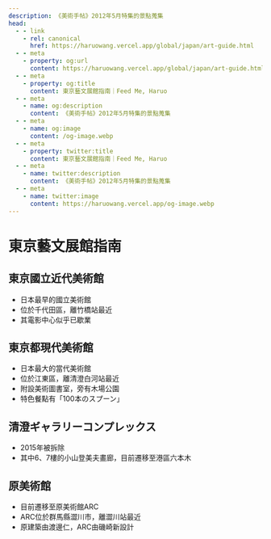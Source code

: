 ```yaml
---
description: 《美術手帖》2012年5月特集的景點蒐集
head:
  - - link
    - rel: canonical
      href: https://haruowang.vercel.app/global/japan/art-guide.html
  - - meta
    - property: og:url
      content: https://haruowang.vercel.app/global/japan/art-guide.html
  - - meta
    - property: og:title
      content: 東京藝文展館指南｜Feed Me, Haruo
  - - meta
    - name: og:description
      content: 《美術手帖》2012年5月特集的景點蒐集
  - - meta
    - name: og:image
      content: /og-image.webp
  - - meta
    - property: twitter:title
      content: 東京藝文展館指南｜Feed Me, Haruo
  - - meta
    - name: twitter:description
      content: 《美術手帖》2012年5月特集的景點蒐集
  - - meta
    - name: twitter:image
      content: https://haruowang.vercel.app/og-image.webp
---
```


# 東京藝文展館指南

<p><Badge type="info" text="🌱 Seedlings" /></P>

## 東京國立近代美術館 
- 日本最早的國立美術館
- 位於千代田區，離竹橋站最近
- 其電影中心似乎已歇業

## 東京都現代美術館
- 日本最大的當代美術館
- 位於江東區，離清澄白河站最近
- 附設美術圖書室，旁有木場公園
- 特色餐點有「100本のスプーン」

## 清澄ギャラリーコンプレックス
- 2015年被拆除
- 其中6、7樓的小山登美夫畫廊，目前遷移至港區六本木

## 原美術館
- 目前遷移至原美術館ARC
- ARC位於群馬縣澀川市，離澀川站最近
- 原建築由渡邊仁，ARC由磯崎新設計